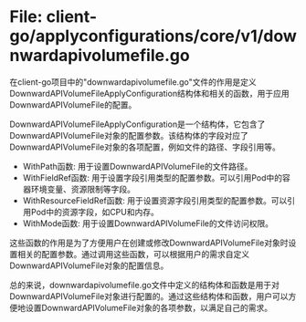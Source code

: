 # File: client-go/applyconfigurations/core/v1/downwardapivolumefile.go

在client-go项目中的"downwardapivolumefile.go"文件的作用是定义DownwardAPIVolumeFileApplyConfiguration结构体和相关的函数，用于应用DownwardAPIVolumeFile的配置。

DownwardAPIVolumeFileApplyConfiguration是一个结构体，它包含了DownwardAPIVolumeFile对象的配置参数。该结构体的字段对应了DownwardAPIVolumeFile对象的各项配置，例如文件的路径、字段引用等。

- WithPath函数: 用于设置DownwardAPIVolumeFile的文件路径。
- WithFieldRef函数: 用于设置字段引用类型的配置参数。可以引用Pod中的容器环境变量、资源限制等字段。
- WithResourceFieldRef函数: 用于设置资源字段引用类型的配置参数。可以引用Pod中的资源字段，如CPU和内存。
- WithMode函数: 用于设置DownwardAPIVolumeFile的文件访问权限。

这些函数的作用是为了方便用户在创建或修改DownwardAPIVolumeFile对象时设置相关的配置参数。通过调用这些函数，可以根据用户的需求自定义DownwardAPIVolumeFile对象的配置信息。

总的来说，downwardapivolumefile.go文件中定义的结构体和函数是用于对DownwardAPIVolumeFile对象进行配置的。通过这些结构体和函数，用户可以方便地设置DownwardAPIVolumeFile对象的各项参数，以满足自己的需求。


